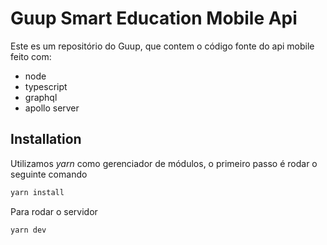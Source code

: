 # Guup Smart Education Mobile Api

Este es um repositório do Guup, que contem o código fonte do api mobile feito com:

* node
* typescript
* graphql
* apollo server

## Installation

Utilizamos *yarn* como gerenciador de módulos, o primeiro passo é rodar o seguinte comando

```bash
yarn install
```

Para rodar o servidor

```bash
yarn dev
```
